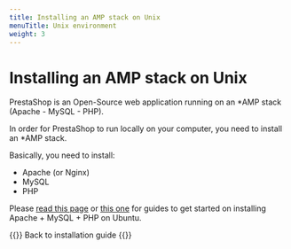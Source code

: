```yaml
---
title: Installing an AMP stack on Unix
menuTitle: Unix environment
weight: 3
---
```


# Installing an AMP stack on Unix

PrestaShop is an Open-Source web application running on an *AMP stack (Apache - MySQL - PHP).

In order for PrestaShop to run locally on your computer, you need to install an *AMP stack. 

Basically, you need to install: 

- Apache (or Nginx)
- MySQL
- PHP

Please [read this page](https://linuxhandbook.com/lamp-stack-ubuntu/) or [this one](https://www.digitalocean.com/community/tutorials/how-to-install-linux-apache-mysql-php-lamp-stack-on-ubuntu-22-04) for guides to get started on installing Apache + MySQL + PHP on Ubuntu.

{{<cta relref="/9/basics/installation" type="primary">}}
  Back to installation guide
{{</cta>}}
